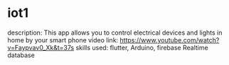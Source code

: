 # iot1
description: This app allows you to control electrical devices and lights in  home by your smart phone
video link: https://www.youtube.com/watch?v=Faypvav0_Xk&t=37s
skills used: flutter, Arduino, firebase Realtime database 
